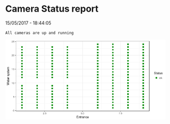 Camera Status report
================
15/05/2017 - 18:44:05

    All cameras are up and running

![](camreport_files/figure-markdown_github/unnamed-chunk-2-1.png)

